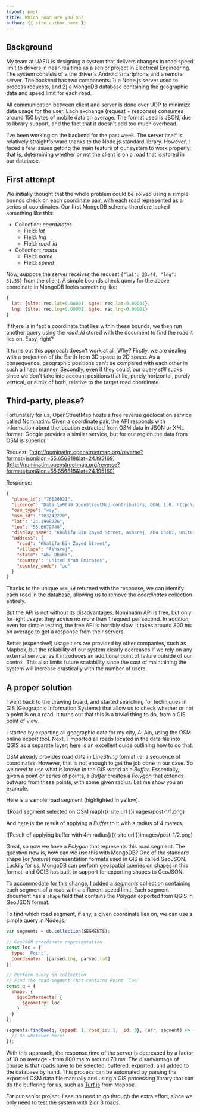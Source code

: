 ```yaml
---
layout: post
title: Which road are you on?
author: {{ site.author.name }}
---
```


## Background

My team at UAEU is designing a system that delivers changes in road speed limit to drivers in near-realtime as a senior project in Electrical Engineering. The system consists of a the driver's Android smartphone and a remote server. The backend has two components: 1) a Node.js server used to process requests, and 2) a MongoDB database containing the geographic data and speed limit for each road.

All communication between client and server is done over UDP to minimize data usage for the user. Each exchange (request + response) consumes around 150 bytes of mobile data on average. The format used is JSON, due to library support, and the fact that it doesn't add too much overhead.

I've been working on the backend for the past week. The server itself is relatively straightforward thanks to the Node.js standard library. However, I faced a few issues getting the main feature of our system to work properly: that is, determining whether or not the client is on a road that is stored in our database.

## First attempt

We initially thought that the whole problem could be solved using a simple bounds check on each coordinate pair, with each road represented as a series of coordinates. Our first MongoDB schema therefore looked something like this:

* Collection: *coordinates*
  - Field: *lat*
  - Field: *lng*
  - Field: *road_id*
* Collection: *roads*
  - Field: *name*
  - Field: *speed*

Now, suppose the server receives the request ```{"lat": 23.44, "lng": 51.55}``` from the client. A simple bounds check query for the above coordinate in MongoDB looks something like:

```javascript
{
  lat: {$lte: req.lat+0.00001, $gte: req.lat-0.00001},
  lng: {$lte: req.lng+0.00001, $gte: req.lng-0.00001}
}
```

If there is in fact a coordinate that lies within these bounds, we then run another query using the *road_id* stored with the document to find the road it lies on. Easy, right?

It turns out this approach doesn't work at all. Why? Firstly, we are dealing with a projection of the Earth from 3D space to 2D space. As a consequence, geographic positions can't be compared with each other in such a linear manner. Secondly, even if they could, our query *still* sucks since we don't take into account positions that lie, purely horizontal, purely vertical, or a mix of both, relative to the target road coordinate.

## Third-party, please?

Fortunately for us, OpenStreetMap hosts a free reverse geolocation service called [Nominatim](http://nominatim.openstreetmap.org). Given a coordinate pair, the API responds with information about the location extracted from OSM data in JSON or XML format. Google provides a similar service, but for our region the data from OSM is superior.

Request: [http://nominatim.openstreetmap.org/reverse?format=json&lon=55.656818&lat=24.195169](http://nominatim.openstreetmap.org/reverse?format=json&lon=55.656818&lat=24.195169)

Response:

```json
{
  "place_id": "76620021",
  "licence": "Data \u00a9 OpenStreetMap contributors, ODbL 1.0. http:\/\/www.openstreetmap.org\/copyright",
  "osm_type": "way",
  "osm_id": "103242220",
  "lat": "24.1998026",
  "lon": "55.6679748",
  "display_name": "Khalifa Bin Zayed Street, Asharej, Abu Dhabi, United Arab Emirates",
  "address": {
    "road": "Khalifa Bin Zayed Street",
    "village": "Asharej",
    "state": "Abu Dhabi",
    "country": "United Arab Emirates",
    "country_code": "ae"
  }
}
```

Thanks to the unique `osm_id` returned with the response, we can identify each road in the database, allowing us to remove the *coordinates* collection entirely.

But the API is not without its disadvantages. Nominatim API is free, but only for light usage: they advise no more than 1 request per second. In addition, even for simple testing, the free API is horribly slow. It takes around 800 ms on average to get a response from their servers.

Better (expensive!) usage tiers are provided by other companies, such as Mapbox, but the reliability of our system clearly decreases if we rely on any external service, as it introduces an additional point of failure outside of our control. This also limits future scalability since the cost of maintaining the system will increase drastically with the number of users.

## A proper solution

I went back to the drawing board, and started searching for techniques in GIS (Geographic Information Systems) that allow us to check whether or not a point is on a road. It turns out that this is a trivial thing to do, from a GIS point of view.

I started by exporting all geographic data for my city, Al Ain, using the OSM online export tool. Next, I imported all roads located in the data file into QGIS as a separate layer; [here](http://learnosm.org/en/osm-data/osm-in-qgis/) is an excellent guide outlining how to do that.

OSM already provides road data in *LineString* format i.e. a sequence of coordinates. However, that is not enough to get the job done in our case. So we need to use what is known in the GIS world as a *Buffer*. Essentially, given a point or series of points, a *Buffer* creates a *Polygon* that extends outward from these points, with some given radius. Let me show you an example.

Here is a sample road segment (highlighted in yellow).

![Road segment selected on OSM map]({{ site.url }}images/post-1/1.png)

And here is the result of applying a *Buffer* to it with a radius of 4 meters.

![Result of applying buffer with 4m radius]({{ site.url }}images/post-1/2.png)

Great, so now we have a *Polygon* that represents this road segment. The question now is, how can we use this with MongoDB? One of the standard shape (or *feature*) representation formats used in GIS is called GeoJSON. Luckily for us, MongoDB can perform geospatial queries on shapes in this format, and QGIS has built-in support for exporting shapes to GeoJSON.

To accommodate for this change, I added a *segments* collection containing each segment of a road with a different speed limit. Each segment document has a `shape` field that contains the *Polygon* exported from QGIS in GeoJSON format.

To find which road segment, if any, a given coordinate lies on, we can use a simple query in Node.js:

```javascript
var segments = db.collection(SEGMENTS);

// GeoJSON coordinate representation
const loc = {
  type: 'Point',
  coordinates: [parsed.lng, parsed.lat]
};

// Perform query on collection
// Find the road segment that contains Point `loc`
const q = {
  shape: {
    $geoIntersects: {
      $geometry: loc
    }
  }
};

segments.findOne(q, {speed: 1, road_id: 1, _id: 0}, (err, segment) => {
  // Do whatever here!
});
```

With this approach, the response time of the server is decreased by a factor of 10 on average - from 800 ms to around 70 ms. The disadvantage of course is that roads have to be selected, buffered, exported, and added to the database by hand. This process can be automated by parsing the exported OSM data file manually and using a GIS processing library that can do the buffering for us, such as [Turf.js](https://www.mapbox.com/guides/intro-to-turf/) from Mapbox.

For our senior project, I see no need to go through the extra effort, since we only need to test the system with 2 or 3 roads.
